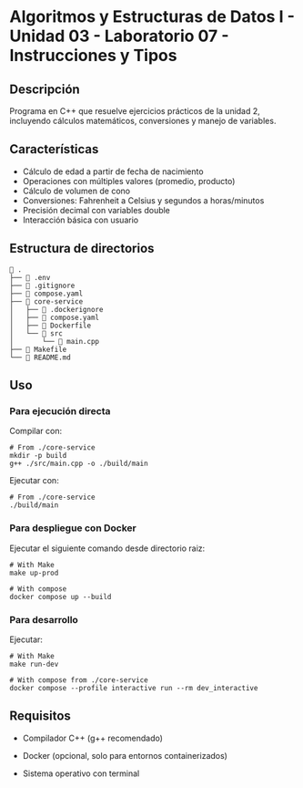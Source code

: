 # Algoritmos y Estructuras de Datos I - Unidad 03 - Laboratorio 07 - Instrucciones y Tipos

## Descripción

Programa en C++ que resuelve ejercicios prácticos de la unidad 2, incluyendo cálculos matemáticos, conversiones y manejo de variables.

## Características

- Cálculo de edad a partir de fecha de nacimiento
- Operaciones con múltiples valores (promedio, producto)
- Cálculo de volumen de cono
- Conversiones: Fahrenheit a Celsius y segundos a horas/minutos
- Precisión decimal con variables double
- Interacción básica con usuario

## Estructura de directorios

```shell
 .
├──  .env
├──  .gitignore
├──  compose.yaml
├──  core-service
│   ├──  .dockerignore
│   ├──  compose.yaml
│   ├──  Dockerfile
│   └── 󱧼 src
│       └──  main.cpp
├──  Makefile
└──  README.md
```

## Uso

### Para ejecución directa

Compilar con:

```shell
# From ./core-service
mkdir -p build
g++ ./src/main.cpp -o ./build/main
```

Ejecutar con:

```shell
# From ./core-service
./build/main
```

### Para despliegue con Docker

Ejecutar el siguiente comando desde directorio raiz:

```shell
# With Make
make up-prod

# With compose
docker compose up --build
```

### Para desarrollo

Ejecutar:

```shell
# With Make
make run-dev

# With compose from ./core-service
docker compose --profile interactive run --rm dev_interactive
```

## Requisitos

- Compilador C++ (g++ recomendado)

- Docker (opcional, solo para entornos containerizados)

- Sistema operativo con terminal
